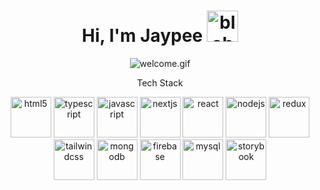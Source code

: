 
<h1 align="center">Hi, I'm Jaypee <img src="https://cdn3.emoji.gg/emojis/7005-blobmusic2.gif" alt="blobmusic2" height="50"/></h1> 
<div align="center">
  <img src="https://c.tenor.com/2tpYSeH4-vMAAAAC/tenor.gif" alt="welcome.gif"/>
</div>

<p align="center">Tech Stack</p>
<div align="center">
  <a href="https://developer.mozilla.org/en-US/docs/Web/HTML" target="_blank"><img src="https://cdn.jsdelivr.net/gh/devicons/devicon@latest/icons/html5/html5-original.svg" alt="html5" height="65"/></a>
  <a href="https://www.typescriptlang.org/" target="_blank"><img src="https://devicons.railway.app/i/typescript.svg" alt="typescript" height="65"/></a>
  <img src="https://devicons.railway.app/i/javascript.svg" alt="javascript" height="65"/>
  <img src="https://devicons.railway.app/i/nextjs-light.svg" alt="nextjs" height="65"/>
  <img src="https://devicons.railway.app/i/react.svg" alt="react" height="65"/>
  <img src="https://devicons.railway.app/i/nodejs.svg" alt="nodejs" height="65" />
  <img src="https://devicons.railway.app/i/redux.svg" alt="redux" height="65"/>
  <img src="https://cdn.jsdelivr.net/gh/devicons/devicon@latest/icons/tailwindcss/tailwindcss-original.svg" alt="tailwindcss" height="65" />
  <img src="https://devicons.railway.app/i/mongodb.svg" alt="mongodb" height="65"/>
  <img src="https://devicons.railway.app/i/firebase.svg" alt="firebase" height="65"/>
  <img src="https://cdn.jsdelivr.net/gh/devicons/devicon@latest/icons/mysql/mysql-original.svg" alt="mysql" height="65" />      
  <img src="https://cdn.jsdelivr.net/gh/devicons/devicon@latest/icons/storybook/storybook-original.svg" alt="storybook" height="65"/>       
</div >

<!--
**jplacorte/jplacorte** is a ✨ _special_ ✨ repository because its `README.md` (this file) appears on your GitHub profile.

Here are some ideas to get you started:

- 🔭 I’m currently working on ...
- 🌱 I’m currently learning ...
- 👯 I’m looking to collaborate on ...
- 🤔 I’m looking for help with ...
- 💬 Ask me about ...
- 📫 How to reach me: ...
- 😄 Pronouns: ...
- ⚡ Fun fact: ...
-->
